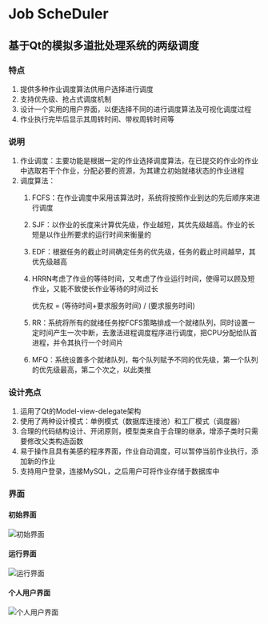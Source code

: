 # Job ScheDuler

## 基于Qt的模拟多道批处理系统的两级调度

### 特点 

1. 提供多种作业调度算法供用户选择进行调度
2. 支持优先级、抢占式调度机制
3. 设计一个实用的用户界面，以便选择不同的进行调度算法及可视化调度过程
4. 作业执行完毕后显示其周转时间、带权周转时间等

### 说明

1. 作业调度：主要功能是根据一定的作业选择调度算法，在已提交的作业的作业中选取若干个作业，分配必要的资源，为其建立初始就绪状态的作业进程
2. 调度算法：
    1. FCFS：在作业调度中采用该算法时，系统将按照作业到达的先后顺序来进行调度
    2. SJF：以作业的长度来计算优先级，作业越短，其优先级越高。作业的长短是以作业所要求的运行时间来衡量的
    3. EDF：根据任务的截止时间确定任务的优先级，任务的截止时间越早，其优先级越高
    4. HRRN考虑了作业的等待时间，又考虑了作业运行时间，使得可以顾及短作业，又能不致使长作业等待的时间过长
     
        优先权 = (等待时间+要求服务时间) / (要求服务时间)
        
    5. RR：系统将所有的就绪任务按FCFS策略排成一个就绪队列，同时设置一定时间产生一次中断，去激活进程调度程序进行调度，把CPU分配给队首进程，并令其执行一个时间片
    6. MFQ：系统设置多个就绪队列，每个队列赋予不同的优先级，第一个队列的优先级最高，第二个次之，以此类推

### 设计亮点
1. 运用了Qt的Model-view-delegate架构
2. 使用了两种设计模式：单例模式（数据库连接池）和工厂模式（调度器）
3. 合理的代码结构设计、开闭原则，模型类来自于合理的继承，增添子类时只需要修改父类构造函数
4. 易于操作且具有美感的程序界面，作业自动调度，可以暂停当前作业执行，添加新的作业
5. 支持用户登录，连接MySQL，之后用户可将作业存储于数据库中

### 界面

#### 初始界面
![初始界面](http://i.imgur.com/xlCIZkf.png)

#### 运行界面
![运行界面](http://i.imgur.com/cQIux3o.png)

#### 个人用户界面
![个人用户界面](http://i.imgur.com/M4WK8eS.png)